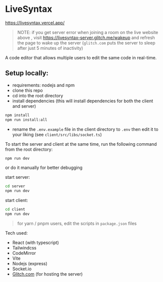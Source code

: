 # LiveSyntax
https://livesyntax.vercel.app/

> NOTE: if you get server error when joining a room on the live website above , visit https://livesyntax-server.glitch.me/wakeup and refresh the page to wake up the server (`glitch.com` puts the server to sleep after just 5 minutes of inactivity)

A code editor that allows multiple users to edit the same code in real-time.

## Setup locally:
- requirements:  nodejs and npm
- clone this repo
- cd into the root directory
- install dependencies (this will install dependencies for both the client and server)
```bash
npm install
npm run install:all
```

- rename the `.env.example` file in the client directory to `.env` then edit it to your liking (see `client/src/libs/socket.ts`)

To start the server and client at the same time, run the following command from the root directory:
```bash
npm run dev
```

or do it manually for better debugging

start server: 
```bash 
cd server
npm run dev
```

start client:
```bash 
cd client
npm run dev
```
> for yarn / pnpm users, edit the scripts in `package.json` files

Tech used:
- React (with typescript)
- Tailwindcss
- CodeMirror
- Vite
- Nodejs (express)
- Socket.io
- [Glitch.com](https://glitch.com/) (for hosting the server)